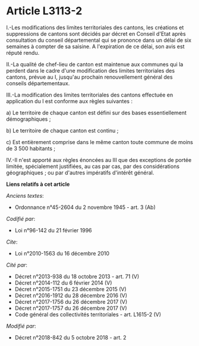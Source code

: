 # Article L3113-2

I.-Les modifications des limites territoriales des cantons, les créations et suppressions de cantons          sont décidés
par décret en Conseil d'Etat après consultation du conseil départemental qui se prononce dans un délai de six semaines à
compter de sa saisine. A l'expiration de ce délai, son avis est réputé rendu. 

II.-La qualité de chef-lieu de canton est maintenue aux communes qui la perdent dans le cadre d'une modification des limites
territoriales des cantons, prévue au I, jusqu'au prochain renouvellement général des conseils départementaux. 

III.-La modification des limites territoriales des cantons effectuée en application du I est conforme aux règles suivantes : 

a) Le territoire de chaque canton est défini sur des bases essentiellement démographiques ; 

b) Le territoire de chaque canton est continu ; 

c) Est entièrement comprise dans le même canton toute commune de moins de 3 500 habitants ; 

IV.-Il n'est apporté aux règles énoncées au III que des exceptions de portée limitée, spécialement justifiées, au cas par
cas, par des considérations géographiques ; ou par d'autres impératifs d'intérêt général.

**Liens relatifs à cet article**

_Anciens textes_:

  - Ordonnance n°45-2604 du 2 novembre 1945 - art. 3 (Ab)

_Codifié par_:

  - Loi n°96-142 du 21 février 1996

_Cite_:

  - Loi n°2010-1563 du 16 décembre 2010

_Cité par_:

  - Décret n°2013-938 du 18 octobre 2013 - art. 71 (V)
  - Décret n°2014-112 du 6 février 2014 (V)
  - Décret n°2015-1751 du 23 décembre 2015 (V)
  - Décret n°2016-1912 du 28 décembre 2016 (V)
  - Décret n°2017-1756 du 26 décembre 2017 (V)
  - Décret n°2017-1757 du 26 décembre 2017 (V)
  - Code général des collectivités territoriales - art. L1615-2 (V)

_Modifié par_:

  - Décret n°2018-842 du 5 octobre 2018 - art. 2
